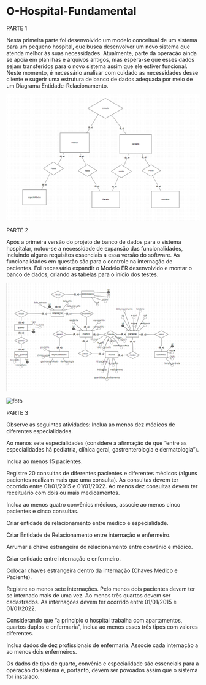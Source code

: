 # O-Hospital-Fundamental

PARTE 1

<p>Nesta primeira parte foi desenvolvido um modelo conceitual de um sistema para um pequeno hospital, que busca desenvolver um novo sistema que atenda melhor às suas necessidades. Atualmente, parte da operação ainda se apoia em planilhas e arquivos antigos, mas espera-se que esses dados sejam transferidos para o novo sistema assim que ele estiver funcional. Neste momento, é necessário analisar com cuidado as necessidades desse cliente e sugerir uma estrutura de banco de dados adequada por meio de um Diagrama Entidade-Relacionamento.

![foto](https://github.com/Mattos23/O-Hospital-Fundamental/blob/main/assets/fluxo.png)

PARTE 2

<p>Após a primeira versão do projeto de banco de dados para o sistema hospitalar, notou-se a necessidade de expansão das funcionalidades, incluindo alguns requisitos essenciais a essa versão do software. As funcionalidades em questão são para o controle na internação de pacientes. Foi necessário expandir o Modelo ER desenvolvido e montar o banco de dados, criando as tabelas para o início dos testes.</p>

![foto](https://github.com/Mattos23/O-Hospital-Fundamental/blob/main/assets/hospital.conceitural.png)


![foto](https://github.com/Mattos23/O-Hospital-Fundamental/blob/main/assets/hospital.l%C3%B3gico.png)

PARTE 3

Observe as seguintes atividades: 
Inclua ao menos dez médicos de diferentes especialidades.

Ao menos sete especialidades (considere a afirmação de que “entre as especialidades há pediatria, clínica geral, gastrenterologia e dermatologia”).

Inclua ao menos 15 pacientes.

Registre 20 consultas de diferentes pacientes e diferentes médicos (alguns pacientes realizam mais que uma consulta). As consultas devem ter ocorrido entre 01/01/2015 e 01/01/2022. Ao menos dez consultas devem ter receituário com dois ou mais medicamentos.

Inclua ao menos quatro convênios médicos, associe ao menos cinco pacientes e cinco consultas.

Criar entidade de relacionamento entre médico e especialidade. 

Criar Entidade de Relacionamento entre internação e enfermeiro. 

Arrumar a chave estrangeira do relacionamento entre convênio e médico.

Criar entidade entre internação e enfermeiro.

Colocar chaves estrangeira dentro da internação (Chaves Médico e Paciente).

Registre ao menos sete internações. Pelo menos dois pacientes devem ter se internado mais de uma vez. Ao menos três quartos devem ser cadastrados. As internações devem ter ocorrido entre 01/01/2015 e 01/01/2022.

Considerando que “a princípio o hospital trabalha com apartamentos, quartos duplos e enfermaria”, inclua ao menos esses três tipos com valores diferentes.

Inclua dados de dez profissionais de enfermaria. Associe cada internação a ao menos dois enfermeiros.

Os dados de tipo de quarto, convênio e especialidade são essenciais para a operação do sistema e, portanto, devem ser povoados assim que o sistema for instalado.
